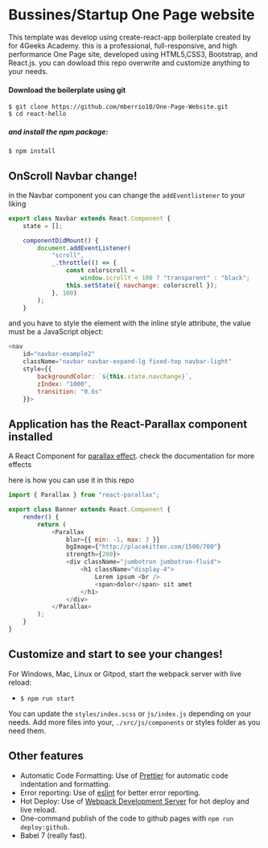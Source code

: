 # Bussines/Startup One Page website

This template was develop using create-react-app boilerplate created by for 4Geeks Academy. this is a professional, full-responsive, and high performance One Page site, developed using HTML5,CSS3, Bootstrap, and React.js. you can dowload this repo overwrite and customize anything to your needs.

#### Download the boilerplate using git

```
$ git clone https://github.com/mberrio10/One-Page-Website.git
$ cd react-hello
```

##### and install the npm package:
```
$ npm install
```

## OnScroll Navbar change!

in the Navbar component you can change the `addEventlistener` to your liking 
```Javascript
export class Navbar extends React.Component {
	state = [];

	componentDidMount() {
		document.addEventListener(
			"scroll",
			_.throttle(() => {
				const colorscroll =
					window.scrollY < 100 ? "transparent" : "black";
				this.setState({ navchange: colorscroll });
			}, 100)
		);
	}
```
and you have to style the element with the inline style attribute, the value must be a JavaScript object:
```Javascript
<nav
	id="navbar-example2"
	className="navbar navbar-expand-lg fixed-top navbar-light"
	style={{
		backgroundColor: `${this.state.navchange}`,
		zIndex: "1000",
		transition: "0.6s"
	}}>
```

## Application has the React-Parallax component installed

A React Component for [parallax effect](https://reactjsexample.com/a-react-component-for-parallax-effect/). check the documentation for more effects

here is how you can use it in this repo
```Javascript
import { Parallax } from "react-parallax";

export class Banner extends React.Component {
	render() {
		return (
			<Parallax
				blur={{ min: -1, max: 3 }}
				bgImage={"http://placekitten.com/1500/700"}
				strength={200}>
				<div className="jumbotron jumbotron-fluid">
					<h1 className="display-4">
						Lorem ipsum <br />
						<span>dolor</span> sit amet
					</h1>
				</div>
			</Parallax>
		);
	}
}
```
## Customize and start to see your changes!

For Windows, Mac, Linux or Gitpod, start the webpack server with live reload:
- `$ npm run start`

You can update the `styles/index.scss` or `js/index.js` depending on your needs.
Add more files into your, `./src/js/components` or styles folder as you need them.

## Other features

- Automatic Code Formatting: Use of [Prettier](https://prettier.io/) for automatic code indentation and formatting.
- Error reporting: Use of [eslint](https://eslint.org/) for better error reporting.
- Hot Deploy: Use of [Webpack Development Server](https://webpack.js.org/configuration/dev-server/) for hot deploy and live reload.
- One-command publish of the code to github pages with `npm run deploy:github`.
- Babel 7 (really fast).
